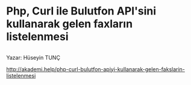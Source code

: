 # Php, Curl ile Bulutfon API'sini kullanarak gelen faxların listelenmesi

## 
Yazar: Hüseyin TUNÇ

http://akademi.help/php-curl-bulutfon-apiyi-kullanarak-gelen-fakslarin-listelenmesi